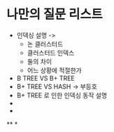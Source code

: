 # 나만의 질문 리스트 


* 인덱싱 설명 -> 
    * 논 클러스터드
    * 클러스터드 인덱스 
    * 둘의 차이
    * 어느 상황에 적절한가  
* B TREE VS B+ TREE  
* B+ TREE VS HASH -> 부등호   
* B+ TREE 로 인한 인덱싱 동작 설명    
* 
*
**
*
